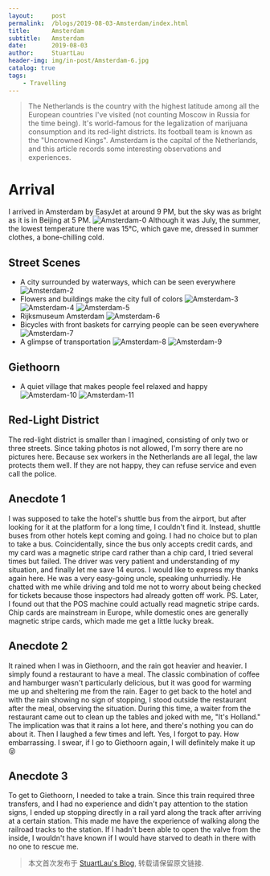 ```yaml
---
layout:     post
permalink:  /blogs/2019-08-03-Amsterdam/index.html
title:      Amsterdam
subtitle:   Amsterdam
date:       2019-08-03
author:     StuartLau
header-img: img/in-post/Amsterdam-6.jpg
catalog: true
tags:
    - Travelling
---    
```

> The Netherlands is the country with the highest latitude among all the European countries I've visited (not counting Moscow in Russia for the time being). It's world-famous for the legalization of marijuana consumption and its red-light districts. Its football team is known as the "Uncrowned Kings". Amsterdam is the capital of the Netherlands, and this article records some interesting observations and experiences.

# Arrival
I arrived in Amsterdam by EasyJet at around 9 PM, but the sky was as bright as it is in Beijing at 5 PM.
![Amsterdam-0](/images/in-post/Amsterdam-0.jpg)
Although it was July, the summer, the lowest temperature there was 15°C, which gave me, dressed in summer clothes, a bone-chilling cold.

## Street Scenes
- A city surrounded by waterways, which can be seen everywhere
  ![Amsterdam-2](/images/in-post/Amsterdam-2.jpg)
- Flowers and buildings make the city full of colors
  ![Amsterdam-3](/images/in-post/Amsterdam-3.jpg)
  ![Amsterdam-4](/images/in-post/Amsterdam-4.jpg)
  ![Amsterdam-5](/images/in-post/Amsterdam-5.jpg)
- Rijksmuseum Amsterdam
  ![Amsterdam-6](/images/in-post/Amsterdam-6.jpg)
- Bicycles with front baskets for carrying people can be seen everywhere
  ![Amsterdam-7](/images/in-post/Amsterdam-7.jpg)
- A glimpse of transportation
  ![Amsterdam-8](/images/in-post/Amsterdam-8.jpg)
  ![Amsterdam-9](/images/in-post/Amsterdam-9.jpg)

## Giethoorn
- A quiet village that makes people feel relaxed and happy
  ![Amsterdam-10](/images/in-post/Amsterdam-10.jpg)
  ![Amsterdam-11](/images/in-post/Amsterdam-11.jpg)

## Red-Light District
The red-light district is smaller than I imagined, consisting of only two or three streets. Since taking photos is not allowed, I'm sorry there are no pictures here.
Because sex workers in the Netherlands are all legal, the law protects them well. If they are not happy, they can refuse service and even call the police.

## Anecdote 1
I was supposed to take the hotel's shuttle bus from the airport, but after looking for it at the platform for a long time, I couldn't find it. Instead, shuttle buses from other hotels kept coming and going. I had no choice but to plan to take a bus. Coincidentally, since the bus only accepts credit cards, and my card was a magnetic stripe card rather than a chip card, I tried several times but failed. The driver was very patient and understanding of my situation, and finally let me save 14 euros. I would like to express my thanks again here. He was a very easy-going uncle, speaking unhurriedly. He chatted with me while driving and told me not to worry about being checked for tickets because those inspectors had already gotten off work.
PS. Later, I found out that the POS machine could actually read magnetic stripe cards. Chip cards are mainstream in Europe, while domestic ones are generally magnetic stripe cards, which made me get a little lucky break.

## Anecdote 2
It rained when I was in Giethoorn, and the rain got heavier and heavier. I simply found a restaurant to have a meal. The classic combination of coffee and hamburger wasn't particularly delicious, but it was good for warming me up and sheltering me from the rain.
Eager to get back to the hotel and with the rain showing no sign of stopping, I stood outside the restaurant after the meal, observing the situation. During this time, a waiter from the restaurant came out to clean up the tables and joked with me, "It's Holland." The implication was that it rains a lot here, and there's nothing you can do about it.
Then I laughed a few times and left. Yes, I forgot to pay. How embarrassing. I swear, if I go to Giethoorn again, I will definitely make it up 😝

## Anecdote 3
To get to Giethoorn, I needed to take a train. Since this train required three transfers, and I had no experience and didn't pay attention to the station signs, I ended up stopping directly in a rail yard along the track after arriving at a certain station. This made me have the experience of walking along the railroad tracks to the station.
If I hadn't been able to open the valve from the inside, I wouldn't have known if I would have starved to death in there with no one to rescue me.

> 本文首次发布于 [StuartLau's Blog](https://stuartlau.github.io), 转载请保留原文链接.
